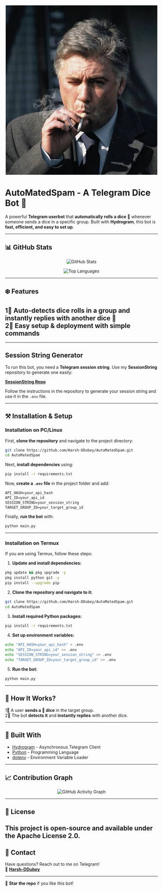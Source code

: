 <p align="center">
  <img src="carlo.jpg" alt="AutoMatedSpam Banner" width="500"/>
</p>

# AutoMatedSpam - A Telegram Dice Bot 🎲  

A powerful **Telegram userbot** that **automatically rolls a dice** 🎲 whenever someone sends a dice in a specific group. Built with **Hydrogram**, this bot is **fast, efficient, and easy to set up**.  

---

## 📊 GitHub Stats  

<p align="center">
  <img src="https://github-readme-stats.vercel.app/api?username=Harsh-DDubey&show_icons=true&theme=radical" alt="GitHub Stats" />
</p>

<p align="center">
  <img src="https://github-readme-stats.vercel.app/api/top-langs/?username=Harsh-DDubey&layout=compact&theme=radical" alt="Top Languages" />
</p>

---

## ❄️ Features  
1⃣ **Auto-detects dice rolls** in a group and instantly replies with another dice 🎲  
2⃣ **Easy setup & deployment** with simple commands  
---


---
## Session String Generator  
To run this bot, you need a **Telegram session string**. Use my **SessionString** repository to generate one easily:  

[**SessionString Repo**](https://github.com/Harsh-DDubey/StringSession)  

Follow the instructions in the repository to generate your session string and use it in the `.env` file.  

---

## ⚒️ Installation & Setup  

### Installation on PC/Linux  
First, **clone the repository** and navigate to the project directory:  
```sh
git clone https://github.com/Harsh-DDubey/AutoMatedSpam.git  
cd AutoMatedSpam  
```  

Next, **install dependencies** using:  
```sh
pip install -r requirements.txt  
```  

Now, **create a `.env` file** in the project folder and add:  
```
API_HASH=your_api_hash  
API_ID=your_api_id  
SESSION_STRING=your_session_string  
TARGET_GROUP_ID=your_target_group_id  
```  

Finally, **run the bot** with:  
```sh
python main.py  
```  
---

### Installation on Termux  
If you are using Termux, follow these steps:  

1. **Update and install dependencies:**  
```sh
pkg update && pkg upgrade -y  
pkg install python git -y  
pip install --upgrade pip  
```

2. **Clone the repository and navigate to it:**  
```sh
git clone https://github.com/Harsh-DDubey/AutoMatedSpam.git  
cd AutoMatedSpam  
```

3. **Install required Python packages:**  
```sh
pip install -r requirements.txt  
```

4. **Set up environment variables:**  
```sh
echo "API_HASH=your_api_hash" > .env  
echo "API_ID=your_api_id" >> .env  
echo "SESSION_STRING=your_session_string" >> .env  
echo "TARGET_GROUP_ID=your_target_group_id" >> .env  
```

5. **Run the bot:**  
```sh
python main.py  
```

---

## 🌿 How It Works?  
1⃣ A user **sends a 🎲 dice** in the target group.  
2⃣ The bot **detects it** and **instantly replies** with another dice.  

---

## 🍂 Built With  
- [Hydrogram](https://pypi.org/project/hydrogram/) - Asynchronous Telegram Client  
- [Python](https://www.python.org/) - Programming Language  
- [dotenv](https://pypi.org/project/python-dotenv/) - Environment Variable Loader  

---

## 📈 Contribution Graph  

<p align="center">
  <img src="https://github-readme-activity-graph.vercel.app/graph?username=Harsh-DDubey&theme=github" alt="GitHub Activity Graph" />
</p>

---

## 📌 License  
This project is open-source and available under the Apache License 2.0.
---

## 💬 Contact  
Have questions? Reach out to me on Telegram!  
📩 **[Harsh-DDubey](https://t.me/Dev_HarshD)**  

---

🌟 **Star the repo** if you like this bot!

